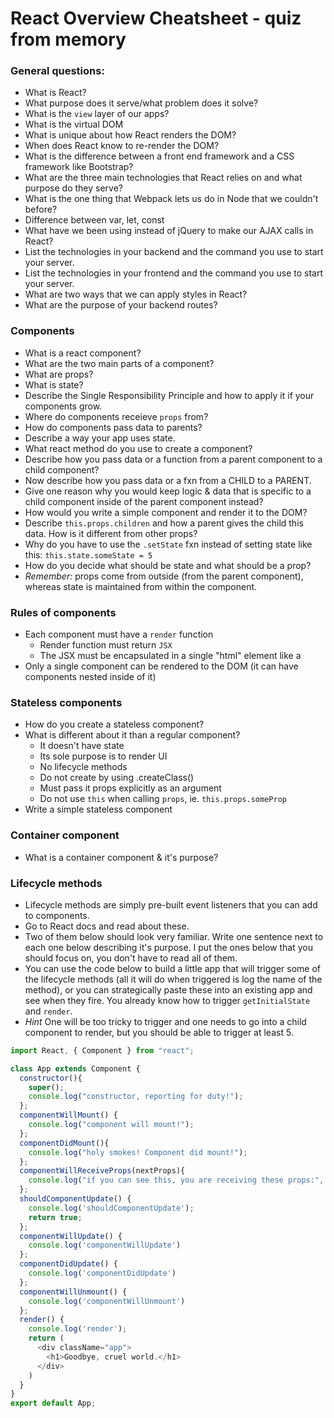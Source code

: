 # React Overview Cheatsheet - quiz from memory


### General questions:
- What is React?
- What purpose does it serve/what problem does it solve?
- What is the `view` layer of our apps?
- What is the virtual DOM
- What is unique about how React renders the DOM?
- When does React know to re-render the DOM?
- What is the difference between a front end framework and a CSS framework like Bootstrap?
- What are the three main technologies that React relies on and what purpose do they serve?
- What is the one thing that Webpack lets us do in Node that we couldn't before?
- Difference between var, let, const
- What have we been using instead of jQuery to make our AJAX calls in React?
- List the technologies in your backend and the command you use to start your server.
- List the technologies in your frontend and the command you use to start your server.
- What are two ways that we can apply styles in React?
- What are the purpose of your backend routes?


### Components
- What is a react component?
- What are the two main parts of a component?
- What are props?
- What is state?
- Describe the Single Responsibility Principle and how to apply it if your components grow.
- Where do components receieve `props` from?
- How do components pass data to parents?
- Describe a way your app uses state.
- What react method do you use to create a component?
- Describe how you pass data or a function from a parent component to a child component?
- Now describe how you pass data or a fxn from a CHILD to a PARENT.
- Give one reason why you would keep logic & data that is specific to a child component inside of the parent component instead?
- How would you write a simple component and render it to the DOM?
- Describe `this.props.children` and how a parent gives the child this data. How is it different from other props?  
- Why do you have to use the `.setState` fxn instead of setting state like this: `this.state.someState = 5`
- How do you decide what should be state and what should be a prop?
- *Remember:* props come from outside (from the parent component), whereas state is maintained from within the component.  


### Rules of components
- Each component must have a `render` function
  - Render function must return `JSX`
  - The JSX must be encapsulated in a single "html" element like a <div>
- Only a single component can be rendered to the DOM (it can have components nested inside of it)


### Stateless components
- How do you create a stateless component?
- What is different about it than a regular component?
  - It doesn't have state
  - Its sole purpose is to render UI
  - No lifecycle methods
  - Do not create by using .createClass()
  - Must pass it props explicitly as an argument
  - Do not use `this` when calling `props`, ie. `this.props.someProp`
- Write a simple stateless component


### Container component
- What is a container component & it's purpose?


### Lifecycle methods
- Lifecycle methods are simply pre-built event listeners that you can add to components.
- Go to React docs and read about these.
- Two of them below should look very familiar. Write one sentence next to each one below describing it's purpose. I put the ones below that you should focus on, you don't have to read all of them.
- You can use the code below to build a little app that will trigger some of the lifecycle methods (all it will do when triggered is log the name of the method), or you can strategically paste these into an existing app and see when they fire. You already know how to trigger `getInitialState` and `render`.
- *Hint* One will be too tricky to trigger and one needs to go into a child component to render, but you should be able to trigger at least 5.


``` javascript
import React, { Component } from "react";

class App extends Component {
  constructor(){
    super();
    console.log("constructor, reporting for duty!");
  };
  componentWillMount() {
    console.log("component will mount!");
  };
  componentDidMount(){
    console.log("holy smokes! Component did mount!");
  };
  componentWillReceiveProps(nextProps){
    console.log("if you can see this, you are receiving these props:", nextProps);
  };
  shouldComponentUpdate() {
    console.log('shouldComponentUpdate');
    return true;
  };
  componentWillUpdate() {
    console.log('componentWillUpdate')
  };
  componentDidUpdate() {
    console.log('componentDidUpdate')
  };
  componentWillUnmount() {
    console.log('componentWillUnmount')
  };
  render() {
    console.log('render');
    return (
      <div className="app">
        <h1>Goodbye, cruel world.</h1>
      </div>
    )
  }
}
export default App;
```
